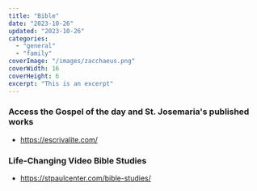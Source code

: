 ```yaml
---
title: "Bible"
date: "2023-10-26"
updated: "2023-10-26"
categories:
  - "general"
  - "family"
coverImage: "/images/zacchaeus.png"
coverWidth: 16
coverHeight: 6
excerpt: "This is an excerpt"
---
```

### Access the Gospel of the day and St. Josemaria's published works
* https://escrivalite.com/

### Life-Changing Video Bible Studies
* https://stpaulcenter.com/bible-studies/

